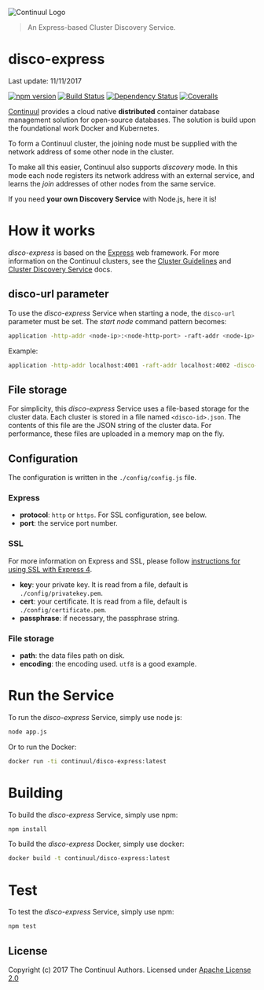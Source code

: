 ![Continuul Logo][]

> An Express-based Cluster Discovery Service.

# disco-express

Last update: 11/11/2017

[![npm version][npm-badge]][npm-url]
[![Build Status][travis-badge]][travis-url]
[![Dependency Status][david-badge]][david-url]
[![Coveralls][BadgeCoveralls]][Coveralls]

[Continuul][] provides a cloud native **distributed** container database
management solution for open-source databases. The solution is build upon
the foundational work Docker and Kubernetes.

To form a Continuul cluster, the joining node must be supplied with the network
address of some other node in the cluster.

To make all this easier, Continuul also supports *discovery* mode. In this
mode each node registers its network address with an external service, and
learns the *join* addresses of other nodes from the same service.

If you need **your own Discovery Service** with Node.js, here it is!

# How it works

*disco-express* is based on the [Express][] web framework. For more information
on the Continuul clusters, see the [Cluster Guidelines][] and
[Cluster Discovery Service][] docs.

## disco-url parameter

To use the *disco-express* Service when starting a node, the  `disco-url`
parameter must be set. The *start node* command pattern becomes:

```sh
application -http-addr <node-ip>:<node-http-port> -raft-addr <node-ip>:<node-raft-port> -disco-id <cluster-disco-id> -disco-url <your-service-URL> <node-data-directory>
```

Example:

```sh
application -http-addr localhost:4001 -raft-addr localhost:4002 -disco-id b3da7185-725f-461c-b7a4-13f185bd5007 -disco-url http://myhost:8081 ~/node.1
```

## File storage

For simplicity, this *disco-express* Service uses a file-based storage for
the cluster data. Each cluster is stored in a file named `<disco-id>.json`.
The contents of this file are the JSON string of the cluster data. For
performance, these files are uploaded in a memory map on the fly.

## Configuration

The configuration is written in the `./config/config.js` file.

### Express

- **protocol**: `http` or `https`. For SSL configuration, see below.
- **port**: the service port number.

### SSL
For more information on Express and SSL, please follow [instructions for using SSL with Express 4][].

- **key**: your private key. It is read from a file, default is `./config/privatekey.pem`.
- **cert**: your certificate. It is read from a file, default is `./config/certificate.pem`.
- **passphrase**: if necessary, the passphrase string.

### File storage

- **path**: the data files path on disk.
- **encoding**: the encoding used. `utf8` is a good example.


# Run the Service

To run the *disco-express* Service, simply use node js:

```sh
node app.js
```

Or to run the Docker:

```sh
docker run -ti continuul/disco-express:latest
```


# Building

To build the *disco-express* Service, simply use npm:

```sh
npm install
```

To build the *disco-express* Docker, simply use docker:

```sh
docker build -t continuul/disco-express:latest
```


# Test

To test the *disco-express* Service, simply use npm:

```sh
npm test
```


## License
Copyright (c) 2017 The Continuul Authors. Licensed under [Apache License 2.0][]

[Continuul Logo]: http://continuul.io/img/brand.png
[Continuul]: http://www.continuul.io
[Express]: http://expressjs.com/
[Apache License 2.0]: ./LICENSE

[instructions for using SSL with Express 4]: https://aghassi.github.io/ssl-using-express-4/

[Cluster Guidelines]: https://github.com/continuul/go-cluster/blob/master/doc/CLUSTER_MGMT.md
[Cluster Discovery Service]: https://github.com/continuul/go-cluster/blob/master/doc/DISCOVERY.md

[npm-badge]: https://badge.fury.io/js/continuul-disco-express.svg
[npm-url]: https://npmjs.com/package/continuul-disco-express
[travis-badge]: https://travis-ci.org/jack-y/continuul-disco-express.svg
[travis-url]: https://travis-ci.org/jack-y/continuul-disco-express
[david-badge]: https://david-dm.org/jack-y/continuul-disco-express.svg
[david-url]: https://david-dm.org/jack-y/continuul-disco-express
[Coveralls]: https://coveralls.io/github/jack-y/continuul-disco-express?branch=master
[BadgeCoveralls]: https://coveralls.io/repos/github/jack-y/continuul-disco-express/badge.svg?branch=master
